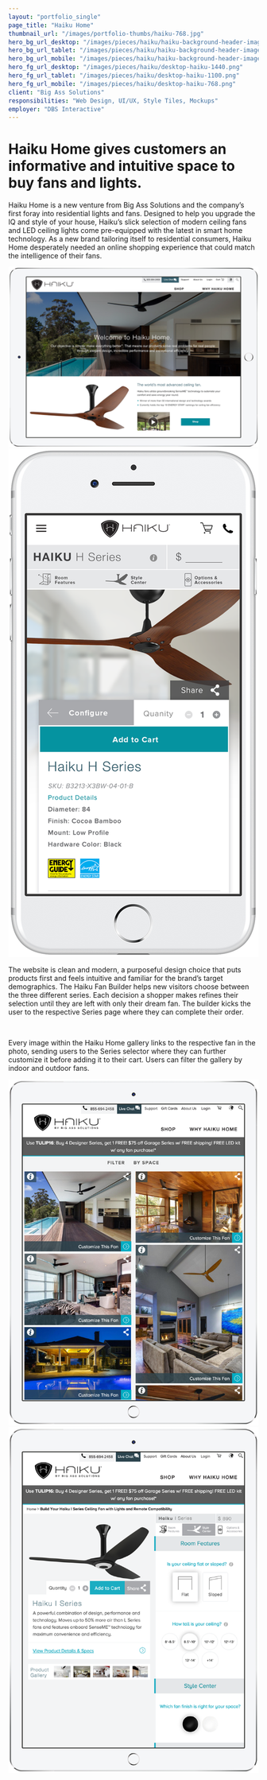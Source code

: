 ```yaml
---
layout: "portfolio_single"
page_title: "Haiku Home"
thumbnail_url: "/images/portfolio-thumbs/haiku-768.jpg"
hero_bg_url_desktop: "/images/pieces/haiku/haiku-background-header-image-2000.jpg"
hero_bg_url_tablet: "/images/pieces/haiku/haiku-background-header-image-1100.jpg"
hero_bg_url_mobile: "/images/pieces/haiku/haiku-background-header-image-1100.jpg"
hero_fg_url_desktop: "/images/pieces/haiku/desktop-haiku-1440.png"
hero_fg_url_tablet: "/images/pieces/haiku/desktop-haiku-1100.png"
hero_fg_url_mobile: "/images/pieces/haiku/desktop-haiku-768.png"
client: "Big Ass Solutions"
responsibilities: "Web Design, UI/UX, Style Tiles, Mockups"
employer: "DBS Interactive"
---
```


# Haiku Home gives customers an informative and intuitive space to buy fans and lights.

Haiku Home is a new venture from Big Ass Solutions and the company’s first foray into residential lights and fans. Designed to help you upgrade the IQ and style of your house, Haiku’s slick selection of modern ceiling fans and LED ceiling lights come pre-equipped with the latest in smart home technology. As a new brand tailoring itself to residential consumers, Haiku Home desperately needed an online shopping experience that could match the intelligence of their fans.

<div class="dual-4-5-image">
  <img src="/images/pieces/haiku/haiku-ipad-horizontal-1100.png" alt="">
  <img src="/images/pieces/haiku/haiku-mobile-768.png" alt="">
</div>

The website is clean and modern, a purposeful design choice that puts products first and feels intuitive and familiar for the brand’s target demographics. The Haiku Fan Builder helps new visitors choose between the three different series. Each decision a shopper makes refines their selection until they are left with only their dream fan. The builder kicks the user to the respective Series page where they can complete their order.

<div class="single-image">
  <img src="/images/pieces/haiku/haiku-laptop-768.png" srcset="/images/pieces/haiku/haiku-laptop-1100.png, /images/pieces/haiku/haiku-laptop-1100.png 769w, /images/pieces/haiku/haiku-laptop-768.png 1101w" alt="">
</div>

Every image within the Haiku Home gallery links to the respective fan in the photo, sending users to the Series selector where they can further customize it before adding it to their cart. Users can filter the gallery by indoor and outdoor fans.

<div class="dual-image">
<img src="/images/pieces/haiku/haiku-ipad-1-1100.png" alt="">
<img src="/images/pieces/haiku/haiku-ipad-2-1100.png" alt="">
</div>
